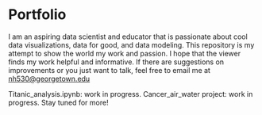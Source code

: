 # Portfolio

I am an aspiring data scientist and educator that is passionate about cool data visualizations, data for good, and data modeling.  This repository is my attempt to show the world my work and passion.  I hope that the viewer finds my work helpful and informative.  If there are suggestions on improvements or you just want to talk, feel free to email me at nh530@georgetown.edu

Titanic_analysis.ipynb: work in progress.
Cancer_air_water project: work in progress.
Stay tuned for more!
